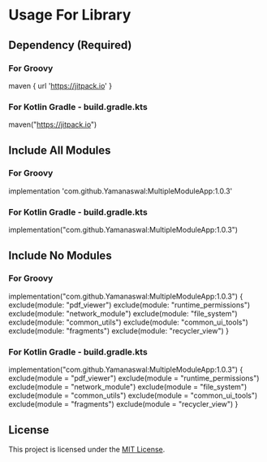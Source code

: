 # Usage For Library

## Dependency (Required)

### For Groovy
maven { url 'https://jitpack.io' }
### For Kotlin Gradle - build.gradle.kts
maven("https://jitpack.io")


## Include All Modules
### For Groovy 
implementation 'com.github.Yamanaswal:MultipleModuleApp:1.0.3'
### For Kotlin Gradle - build.gradle.kts
implementation("com.github.Yamanaswal:MultipleModuleApp:1.0.3")

## Include No Modules

### For Groovy
implementation("com.github.Yamanaswal:MultipleModuleApp:1.0.3") {
   exclude(module: "pdf_viewer")
   exclude(module: "runtime_permissions")
   exclude(module: "network_module")
   exclude(module: "file_system")
   exclude(module: "common_utils")
   exclude(module: "common_ui_tools")
   exclude(module: "fragments")
   exclude(module: "recycler_view")
}


### For Kotlin Gradle - build.gradle.kts
implementation("com.github.Yamanaswal:MultipleModuleApp:1.0.3") {
   exclude(module = "pdf_viewer")
   exclude(module = "runtime_permissions")
   exclude(module = "network_module")
   exclude(module = "file_system")
   exclude(module = "common_utils")
   exclude(module = "common_ui_tools")
   exclude(module = "fragments")
   exclude(module = "recycler_view")
}

## License
This project is licensed under the [MIT License](LICENSE).